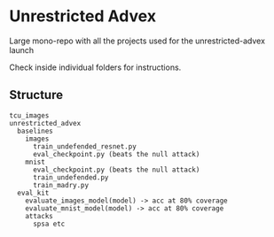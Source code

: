 # Unrestricted Advex

Large mono-repo with all the projects used for the unrestricted-advex launch

Check inside individual folders for instructions.

## Structure

```
tcu_images
unrestricted_advex
  baselines
    images
      train_undefended_resnet.py
      eval_checkpoint.py (beats the null attack)
    mnist
      eval_checkpoint.py (beats the null attack)
      train_undefended.py
      train_madry.py
  eval_kit 
    evaluate_images_model(model) -> acc at 80% coverage
    evaluate_mnist_model(model) -> acc at 80% coverage
    attacks
      spsa etc
```
